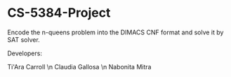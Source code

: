 # CS-5384-Project
Encode the n-queens problem into the DIMACS CNF format and solve it by SAT solver.

Developers:

Ti'Ara Carroll \n
Claudia Gallosa \n
Nabonita Mitra
